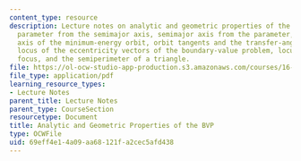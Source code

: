 ```yaml
---
content_type: resource
description: Lecture notes on analytic and geometric properties of the BVP, orbital
  parameter from the semimajor axis, semimajor axis from the parameter, semimajor
  axis of the minimum-energy orbit, orbit tangents and the transfer-angle bisector,
  locus of the eccentricity vectors of the boundary-value problem, locus of the vacant
  focus, and the semiperimeter of a triangle.
file: https://ol-ocw-studio-app-production.s3.amazonaws.com/courses/16-346-astrodynamics-fall-2008/69eff4e14a09aa68121fa2cec5afd438_lec_08.pdf
file_type: application/pdf
learning_resource_types:
- Lecture Notes
parent_title: Lecture Notes
parent_type: CourseSection
resourcetype: Document
title: Analytic and Geometric Properties of the BVP
type: OCWFile
uid: 69eff4e1-4a09-aa68-121f-a2cec5afd438
---
```

